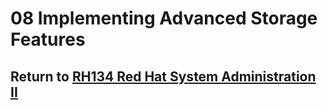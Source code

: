 # 08 Implementing Advanced Storage Features

## Return to [RH134 Red Hat System Administration II](/rh134_red_hat_system_administration_ii/README.md)
